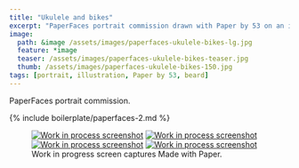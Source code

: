 ```yaml
---
title: "Ukulele and bikes"
excerpt: "PaperFaces portrait commission drawn with Paper by 53 on an iPad."
image: 
  path: &image /assets/images/paperfaces-ukulele-bikes-lg.jpg 
  feature: *image
  teaser: /assets/images/paperfaces-ukulele-bikes-teaser.jpg
  thumb: /assets/images/paperfaces-ukulele-bikes-150.jpg
tags: [portrait, illustration, Paper by 53, beard]
---
```


PaperFaces portrait commission.

{% include boilerplate/paperfaces-2.md %}

<figure class="third">
	<a href="{{ site.url }}/assets/images/paperfaces-ukulele-bikes-process-1-lg.jpg"><img src="{{ site.url }}/assets/images/paperfaces-ukulele-bikes-process-1-600.jpg" alt="Work in process screenshot"></a>
	<a href="{{ site.url }}/assets/images/paperfaces-ukulele-bikes-process-2-lg.jpg"><img src="{{ site.url }}/assets/images/paperfaces-ukulele-bikes-process-2-600.jpg" alt="Work in process screenshot"></a>
	<a href="{{ site.url }}/assets/images/paperfaces-ukulele-bikes-process-3-lg.jpg"><img src="{{ site.url }}/assets/images/paperfaces-ukulele-bikes-process-3-600.jpg" alt="Work in process screenshot"></a>
  <a href="{{ site.url }}/assets/images/paperfaces-ukulele-bikes-process-4-lg.jpg"><img src="{{ site.url }}/assets/images/paperfaces-ukulele-bikes-process-4-600.jpg" alt="Work in process screenshot"></a>
	<figcaption>Work in progress screen captures Made with Paper.</figcaption>
</figure>